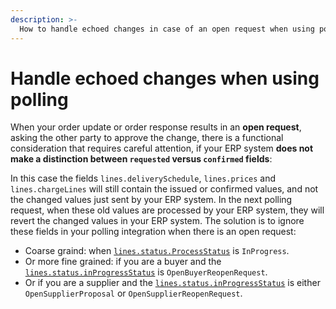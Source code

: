 ```yaml
---
description: >-
  How to handle echoed changes in case of an open request when using polling
---
```


# Handle echoed changes when using polling

When your order update or order response results in an **open request**, asking the other party to approve the change, there is a functional consideration that requires careful attention, if your ERP system **does not make a distinction between `requested` versus `confirmed` fields**:

In this case the fields `lines.deliverySchedule`, `lines.prices` and `lines.chargeLines` will still contain the issued or confirmed values, and not the changed values just sent by your ERP system. In the next polling request, when these old values are processed by your ERP system, they will revert the changed values in your ERP system. The solution is to ignore these fields in your polling integration when there is an open request:

* Coarse graind: when [`lines.status.ProcessStatus`](../../order/buyer/receive/README.md#line-process-status) is `InProgress`.
* Or more fine grained: if you are a buyer and the [`lines.status.inProgressStatus`](../../order/buyer/receive/README.md#line-in-progress-status) is `OpenBuyerReopenRequest`.
* Or if you are a supplier and the [`lines.status.inProgressStatus`](../../order/supplier/receive/README.md#line-in-progress-status) is either `OpenSupplierProposal` or `OpenSupplierReopenRequest`.
